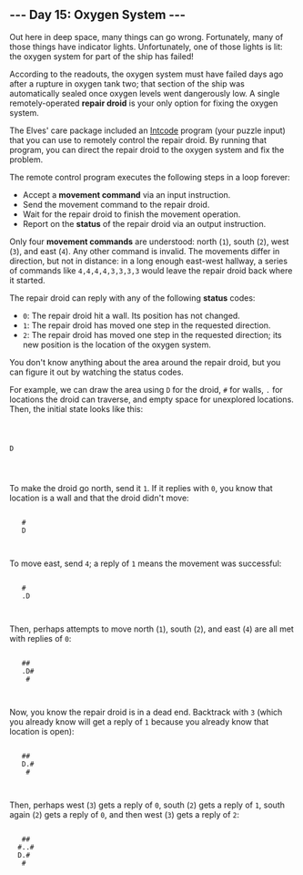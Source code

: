 <article class="day-desc"><h2>--- Day 15: Oxygen System ---</h2><p>Out here in deep space, many things can go wrong. Fortunately, many of those things have <span title="Which indicator lights indicate when the indicator lights have failed?">indicator lights</span>. Unfortunately, one of those lights is lit: the oxygen system for part of the ship has failed!</p>
<p>According to the readouts, the oxygen system must have failed days ago after a rupture in oxygen tank two; that section of the ship was automatically sealed once oxygen levels went dangerously low. A single remotely-operated <b>repair droid</b> is your only option for fixing the oxygen system.</p>
<p>The Elves' care package included an <a href="9">Intcode</a> program (your puzzle input) that you can use to remotely control the repair droid. By running that program, you can direct the repair droid to the oxygen system and fix the problem.</p>
<p>The remote control program executes the following steps in a loop forever:</p>
<ul>
<li>Accept a <b>movement command</b> via an input instruction.</li>
<li>Send the movement command to the repair droid.</li>
<li>Wait for the repair droid to finish the movement operation.</li>
<li>Report on the <b>status</b> of the repair droid via an output instruction.</li>
</ul>
<p>Only four <b>movement commands</b> are understood: north (<code>1</code>), south (<code>2</code>), west (<code>3</code>), and east (<code>4</code>). Any other command is invalid. The movements differ in direction, but not in distance: in a long enough east-west hallway, a series of commands like <code>4,4,4,4,3,3,3,3</code> would leave the repair droid back where it started.</p>
<p>The repair droid can reply with any of the following <b>status</b> codes:</p>
<ul>
<li><code>0</code>: The repair droid hit a wall. Its position has not changed.</li>
<li><code>1</code>: The repair droid has moved one step in the requested direction.</li>
<li><code>2</code>: The repair droid has moved one step in the requested direction; its new position is the location of the oxygen system.</li>
</ul>
<p>You don't know anything about the area around the repair droid, but you can figure it out by watching the status codes.</p>
<p>For example, we can draw the area using <code>D</code> for the droid, <code>#</code> for walls, <code>.</code> for locations the droid can traverse, and empty space for unexplored locations.  Then, the initial state looks like this:</p>
<pre><code>      
      
   D  
      
      
</code></pre>
<p>To make the droid go north, send it <code>1</code>. If it replies with <code>0</code>, you know that location is a wall and that the droid didn't move:</p>
<pre><code>      
   #  
   D  
      
      
</code></pre>
<p>To move east, send <code>4</code>; a reply of <code>1</code> means the movement was successful:</p>
<pre><code>      
   #  
   .D 
      
      
</code></pre>
<p>Then, perhaps attempts to move north (<code>1</code>), south (<code>2</code>), and east (<code>4</code>) are all met with replies of <code>0</code>:</p>
<pre><code>      
   ## 
   .D#
    # 
      
</code></pre>
<p>Now, you know the repair droid is in a dead end. Backtrack with <code>3</code> (which you already know will get a reply of <code>1</code> because you already know that location is open):</p>
<pre><code>      
   ## 
   D.#
    # 
      
</code></pre>
<p>Then, perhaps west (<code>3</code>) gets a reply of <code>0</code>, south (<code>2</code>) gets a reply of <code>1</code>, south again (<code>2</code>) gets a reply of <code>0</code>, and then west (<code>3</code>) gets a reply of <code>2</code>:</p>
<pre><code>      
   ## 
  #..#
  D.# 
   #  
</code></pre>


</article>

<form method="post" action="15/answer"><input type="hidden" name="level" value="1"></form>